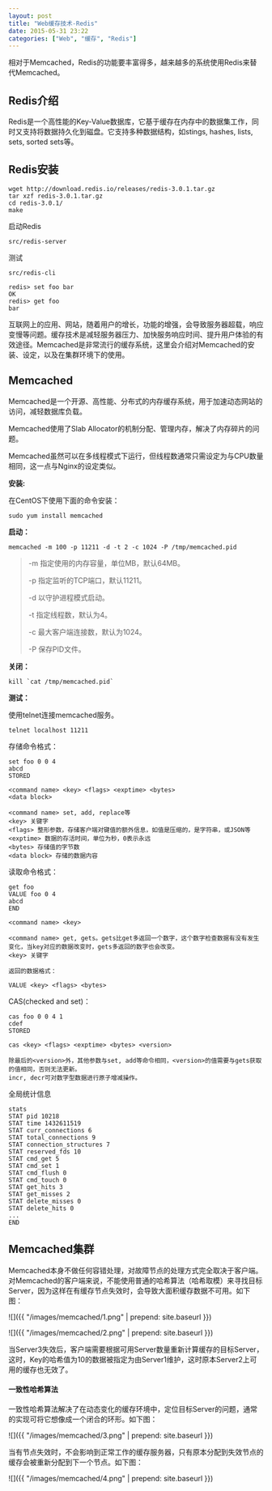 ```yaml
---
layout: post
title: "Web缓存技术-Redis"
date: 2015-05-31 23:22
categories: ["Web", "缓存", "Redis"]
---
```


相对于Memcached，Redis的功能要丰富得多，越来越多的系统使用Redis来替代Memcached。

Redis介绍
----------------------

Redis是一个高性能的Key-Value数据库，它基于缓存在内存中的数据集工作，同时又支持将数据持久化到磁盘。它支持多种数据结构，如stings, hashes, lists, sets, sorted sets等。

Redis安装
----------------------

    wget http://download.redis.io/releases/redis-3.0.1.tar.gz
    tar xzf redis-3.0.1.tar.gz
    cd redis-3.0.1/
    make

启动Redis

    src/redis-server

测试

    src/redis-cli
    
    redis> set foo bar
    OK
    redis> get foo
    bar









互联网上的应用、网站，随着用户的增长，功能的增强，会导致服务器超载，响应变慢等问题。缓存技术是减轻服务器压力、加快服务响应时间、提升用户体验的有效途径。Memcached是非常流行的缓存系统，这里会介绍对Memcached的安装、设定，以及在集群环境下的使用。

Memcached
-------------------------

Memcached是一个开源、高性能、分布式的内存缓存系统，用于加速动态网站的访问，减轻数据库负载。

Memcached使用了Slab Allocator的机制分配、管理内存，解决了内存碎片的问题。

Memcached虽然可以在多线程模式下运行，但线程数通常只需设定为与CPU数量相同，这一点与Nginx的设定类似。

__安装:__

在CentOS下使用下面的命令安装：

    sudo yum install memcached

__启动：__

    memcached -m 100 -p 11211 -d -t 2 -c 1024 -P /tmp/memcached.pid

> -m 指定使用的内存容量，单位MB，默认64MB。
>
> -p 指定监听的TCP端口，默认11211。
>
> -d 以守护进程模式启动。
>
> -t 指定线程数，默认为4。
>
> -c 最大客户端连接数，默认为1024。
>
> -P 保存PID文件。

__关闭：__

    kill `cat /tmp/memcached.pid`

__测试：__

使用telnet连接memcached服务。

    telnet localhost 11211

存储命令格式：

    set foo 0 0 4
    abcd
    STORED
    
    <command name> <key> <flags> <exptime> <bytes>
    <data block>
    
    <command name> set, add, replace等
    <key> 关键字
    <flags> 整形参数，存储客户端对键值的额外信息，如值是压缩的，是字符串，或JSON等
    <exptime> 数据的存活时间，单位为秒，0表示永远
    <bytes> 存储值的字节数
    <data block> 存储的数据内容

读取命令格式：
    
    get foo
    VALUE foo 0 4
    abcd
    END

    <command name> <key>
    
    <command name> get, gets。gets比get多返回一个数字，这个数字检查数据有没有发生变化，当key对应的数据改变时，gets多返回的数字也会改变。
    <key> 关键字
    
    返回的数据格式：

    VALUE <key> <flags> <bytes>

CAS(checked and set)：

    cas foo 0 0 4 1
    cdef
    STORED

    cas <key> <flags> <exptime> <bytes> <version>
    
    除最后的<version>外，其他参数与set, add等命令相同，<version>的值需要与gets获取的值相同，否则无法更新。
    incr, decr可对数字型数据进行原子增减操作。

全局统计信息

    stats
    STAT pid 10218
    STAT time 1432611519
    STAT curr_connections 6
    STAT total_connections 9
    STAT connection_structures 7
    STAT reserved_fds 10
    STAT cmd_get 5
    STAT cmd_set 1
    STAT cmd_flush 0
    STAT cmd_touch 0
    STAT get_hits 3
    STAT get_misses 2
    STAT delete_misses 0
    STAT delete_hits 0
    ...
    END

Memcached集群
------------------------

Memcached本身不做任何容错处理，对故障节点的处理方式完全取决于客户端。对Memcached的客户端来说，不能使用普通的哈希算法（哈希取模）来寻找目标Server，因为这样在有缓存节点失效时，会导致大面积缓存数据不可用。如下图：

![]({{ "/images/memcached/1.png" | prepend: site.baseurl }})

![]({{ "/images/memcached/2.png" | prepend: site.baseurl }})

当Server3失效后，客户端需要根据可用Server数量重新计算缓存的目标Server，这时，Key的哈希值为10的数据被指定为由Server1维护，这时原本Server2上可用的缓存也无效了。

#### 一致性哈希算法 ####

一致性哈希算法解决了在动态变化的缓存环境中，定位目标Server的问题，通常的实现可将它想像成一个闭合的环形。如下图：

![]({{ "/images/memcached/3.png" | prepend: site.baseurl }})

当有节点失效时，不会影响到正常工作的缓存服务器，只有原本分配到失效节点的缓存会被重新分配到下一个节点。如下图：

![]({{ "/images/memcached/4.png" | prepend: site.baseurl }})

